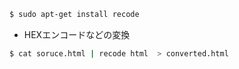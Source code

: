 
~~~bash
$ sudo apt-get install recode
~~~

- HEXエンコードなどの変換

~~~bash
$ cat soruce.html | recode html  > converted.html
~~~
